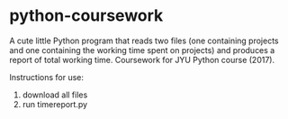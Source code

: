 # python-coursework
A cute little Python program that reads two files (one containing projects and one containing the working time spent on projects) and produces a report of total working time. Coursework for JYU Python course (2017).

Instructions for use:
1. download all files
2. run timereport.py 
